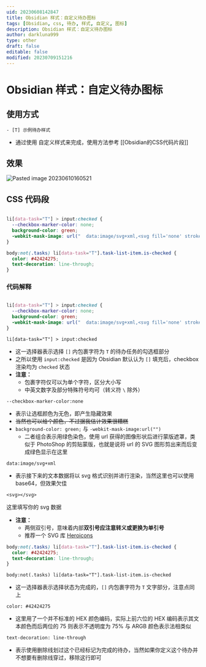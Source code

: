 ```yaml
---
uid: 20230608142847
title: Obsidian 样式：自定义待办图标
tags: [Obsidian, css, 待办, 样式, 自定义, 图标]
description: Obsidian 样式：自定义待办图标
author: darkluna999
type: other
draft: false
editable: false
modified: 20230709151216
---
```


# Obsidian 样式：自定义待办图标

## 使用方式

`- [T] 示例待办样式`

- 通过使用 自定义样式来完成，使用方法参考 [[Obsidian的CSS代码片段]]
## 效果

![Pasted image 20230610160521](https://cdn.pkmer.cn/images/Pasted%20image%2020230610160521.png!pkmer)

## CSS 代码段

```CSS

li[data-task="T"] > input:checked {
  --checkbox-marker-color: none;
  background-color: green;
  -webkit-mask-image: url("  data:image/svg+xml,<svg fill='none' stroke='currentColor' stroke-width='1.5' viewBox='0 0 24 24' xmlns='http://www.w3.org/2000/svg' aria-hidden='true'>  <path stroke-linecap='round' stroke-linejoin='round' d='M3 16.5v2.25A2.25 2.25 0 005.25 21h13.5A2.25 2.25 0 0021 18.75V16.5M16.5 12L12 16.5m0 0L7.5 12m4.5 4.5V3'></path></svg>  ");
}

body:not(.tasks) li[data-task="T"].task-list-item.is-checked {
  color: #42424275;
  text-decoration: line-through;
}

```

### 代码解释

```CSS

li[data-task="T"] > input:checked {
  --checkbox-marker-color: none;
  background-color: green;
  -webkit-mask-image: url("  data:image/svg+xml,<svg fill='none' stroke='currentColor' stroke-width='1.5' viewBox='0 0 24 24' xmlns='http://www.w3.org/2000/svg' aria-hidden='true'>  <path stroke-linecap='round' stroke-linejoin='round' d='M3 16.5v2.25A2.25 2.25 0 005.25 21h13.5A2.25 2.25 0 0021 18.75V16.5M16.5 12L12 16.5m0 0L7.5 12m4.5 4.5V3'></path></svg>  ");
}
```

`li[data-task="T"] > input:checked`

- 这一选择器表示选择 `[]` 内包裹字符为 `T` 的待办任务的勾选框部分
- 之所以使用 `input:checked` 是因为 Obsidian 默认认为 `[]` 填充后，checkbox 渲染均为 `checked` 状态
- **注意：**
    - 包裹字符仅可以为单个字符，区分大小写
    - 中英文数字及部分特殊符号均可（转义符 `\` 除外）

`--checkbox-marker-color:none`

- 表示让选框颜色为无色，即产生隐藏效果
- ~~当然也可以给个颜色，不过据我估计效果很糟糕~~
- `background-color: green;` 与 `-webkit-mask-image:url("")`
    - 二者组合表示用绿色染色，使用 url 获得的图像形状后进行蒙版遮罩，类似于 PhotoShop 的剪贴蒙版，也就是说将 url 的 SVG 图形剪出来而后变成绿色显示在这里

`data:image/svg+xml`

- 表示接下来的文本数据将以 svg 格式识别并进行渲染，当然这里也可以使用 base64，但效果欠佳

`<svg></svg>`

这里填写你的 svg 数据

- **注意：**
    - 两侧双引号，意味着内部**双引号应注意转义或更换为单引号**
    - 推荐一个 SVG 库 [Heroicons](https://heroicons.dev/)

```CSS
body:not(.tasks) li[data-task="T"].task-list-item.is-checked {
  color: #42424275;
  text-decoration: line-through;
}

```

`body:not(.tasks) li[data-task="T"].task-list-item.is-checked`

- 这一选择器表示选择状态为完成的，`[]` 内包裹字符为 `T` 文字部分，注意点同上

`color: #42424275`

- 这里用了一个并不标准的 HEX 颜色编码，实际上前六位的 HEX 编码表示其文本颜色而后两位的 75 则表示不透明度为 75% 与 ARGB 颜色表示法相类似

`text-decoration: line-through`

- 表示使用删除线划过这个已经标记为完成的待办，当然如果你定义这个待办并不想要有删除线穿过，移除这行即可
